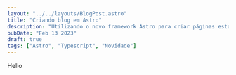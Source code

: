 ```yaml
---
layout: "../../layouts/BlogPost.astro"
title: "Criando blog em Astro"
description: "Utilizando o novo framework Astro para criar páginas estáticas para o meu blog"
pubDate: "Feb 13 2023"
draft: true
tags: ["Astro", "Typescript", "Novidade"]
---
```


Hello
